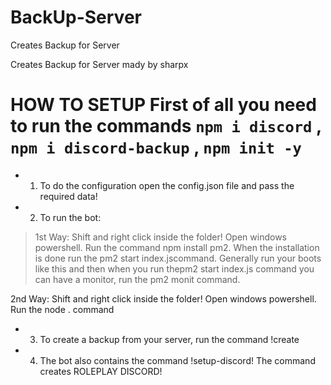 # BackUp-Server
Creates Backup for Server

Creates Backup for Server mady by sharpx

# HOW TO SETUP First of all you need to run the commands ``npm i discord`` , ``npm i discord-backup`` , ``npm init -y``

- 1. To do the configuration open the config.json file and pass the required data!

- 2. To run the bot:

> 1st Way: Shift and right click inside the folder! Open windows powershell. Run the command npm install pm2. When the installation is done run the pm2 start index.jscommand. Generally run your boots like this and then when you run thepm2 start index.js command you can have a monitor, run the pm2 monit command.

2nd Way: Shift and right click inside the folder! Open windows powershell. Run the node . command

- 3. To create a backup from your server, run the command !create

- 4. The bot also contains the command !setup-discord! The command creates ROLEPLAY DISCORD!
